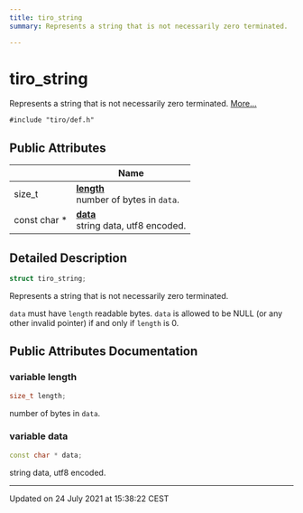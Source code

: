 ```yaml
---
title: tiro_string
summary: Represents a string that is not necessarily zero terminated. 

---
```


# tiro_string



Represents a string that is not necessarily zero terminated.  [More...](#detailed-description)


`#include "tiro/def.h"`

## Public Attributes

|                | Name           |
| -------------- | -------------- |
| size_t | **[length](/docs/api/classes/structtiro__string#variable-length)** <br>number of bytes in `data`.  |
| const char * | **[data](/docs/api/classes/structtiro__string#variable-data)** <br>string data, utf8 encoded.  |

## Detailed Description

```cpp
struct tiro_string;
```

Represents a string that is not necessarily zero terminated. 

`data` must have `length` readable bytes. `data` is allowed to be NULL (or any other invalid pointer) if and only if `length` is 0. 

## Public Attributes Documentation

### variable length

```cpp
size_t length;
```

number of bytes in `data`. 

### variable data

```cpp
const char * data;
```

string data, utf8 encoded. 

-------------------------------

Updated on 24 July 2021 at 15:38:22 CEST